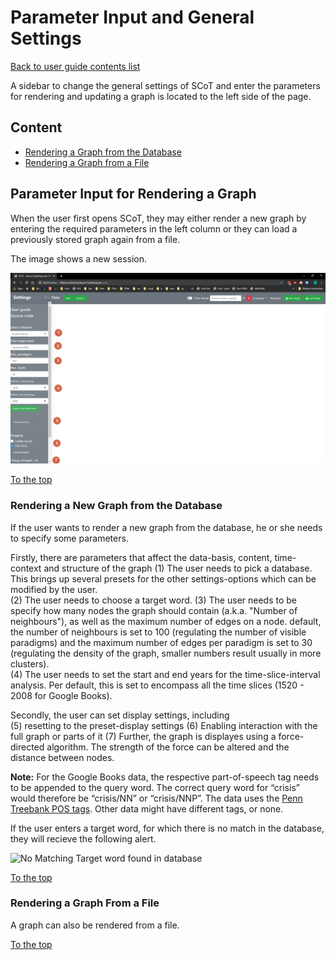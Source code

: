 # Parameter Input and General Settings

[Back to user guide contents list](userGuide.md)

A sidebar to change the general settings of SCoT and enter the parameters for rendering and updating a graph is located to the left side of the page.

## Content

* [Rendering a Graph from the Database](#rendering-a-new-graph-from-the-database)
* [Rendering a Graph from a File](#rendering-a-graph-from-a-file)

## Parameter Input for Rendering a Graph
When the user first opens SCoT, they may either render a new graph by entering the required parameters in the left column or they can load a previously stored graph again from a file.

The image shows a new session.

![Clean new session](./images/02_settings.jpg "New Session")

[To the top](#parameter-input-and-general-settings)


### Rendering a New Graph from the Database

If the user wants to render a new graph from the database, he or she needs to specify some parameters.  
  
Firstly, there are parameters that affect the data-basis, content, time-context and structure of the graph
(1) The user needs to pick a database. This brings up several presets for the other settings-options which can be modified by the user.   
(2) The user needs to choose a target word. 
(3) The user needs to be specify how many nodes the graph should contain (a.k.a. "Number of neighbours"), as well as the maximum number of edges on a node. default, the number of neighbours is set to 100 (regulating the number of visible paradigms) and the maximum number of edges per paradigm is set to 30 (regulating the density of the graph, smaller numbers result usually in more clusters).  
(4) The user needs to set the start and end years for the time-slice-interval analysis. Per default, this is set to encompass all the time slices (1520 - 2008 for Google Books).   
  
Secondly, the user can set display settings, including  
(5) resetting to the preset-display settings
(6) Enabling interaction with the full graph or parts of it
(7) Further, the graph is displayes using a force-directed algorithm. The strength of the force can be altered and the distance between nodes.  

<!-- Leave note -->
**Note:** For the Google Books data, the respective part-of-speech tag needs to be appended to the query word. The correct query word for “crisis” would therefore be “crisis/NN” or “crisis/NNP”. The data uses the [Penn Treebank POS tags](https://www.ling.upenn.edu/courses/Fall_2003/ling001/penn_treebank_pos.html). Other data might have different tags, or none.

If the user enters a target word, for which there is no match in the database, they will recieve the following alert.

![No Matching Target word found in database](./images/alert_no_matching_target.png)

[To the top](#parameter-input-and-general-settings)

### Rendering a Graph From a File

A graph can also be rendered from a file. 

[To the top](#parameter-input-and-general-settings)

